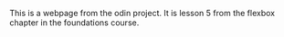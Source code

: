 This is a webpage from the odin project. It is lesson 5 from the flexbox chapter in the foundations course.